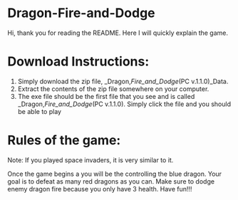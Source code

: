# Dragon-Fire-and-Dodge
Hi, thank you for reading the README. Here I will quickly explain the game.

# Download Instructions:
1) Simply download the zip file, _Dragon,_Fire_and_Dodge_(PC v.1.1.0)_Data. 
2) Extract the contents of the zip file somewhere on your computer. 
3) The exe file should be the first file that you see and is called _Dragon,_Fire_and_Dodge_(PC v.1.1.0). Simply click the file and you should be able to play

# Rules of the game:
Note: If you played space invaders, it is very similar to it.

Once the game begins a you will be the controlling the blue dragon. Your goal is to defeat as many red dragons as you can. Make sure to dodge enemy dragon fire because you only have 3 health. Have fun!!! 
